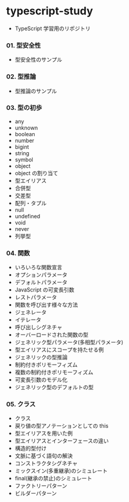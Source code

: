 # typescript-study

-   TypeScript 学習用のリポジトリ

### 01. 型安全性

-   型安全性のサンプル

### 02. 型推論

-   型推論のサンプル

### 03. 型の初歩

-   any
-   unknown
-   boolean
-   number
-   bigint
-   string
-   symbol
-   object
-   object の割り当て
-   型エイリアス
-   合併型
-   交差型
-   配列・タプル
-   null
-   undefined
-   void
-   never
-   列挙型

### 04. 関数

-   いろいろな関数宣言
-   オプションパラメータ
-   デフォルトパラメータ
-   JavaScript の可変長引数
-   レストパラメータ
-   関数を呼び出す様々な方法
-   ジェネレータ
-   イテレータ
-   呼び出しシグネチャ
-   オーバーロードされた関数の型
-   ジェネリック型パラメータ(多相型パラメータ)
-   型エイリアスにスコープを持たせる例
-   ジェネリックの型推論
-   制約付きポリモーフィズム
-   複数の制約付きポリモーフィズム
-   可変長引数のモデル化
-   ジェネリック型のデフォルトの型

### 05. クラス

-   クラス
-   戻り値の型アノテーションとしての this
-   型エイリアスを用いた例
-   型エイリアスとインターフェースの違い
-   構造的型付け
-   文脈に基づく語句の解決
-   コンストラクタシグネチャ
-   ミックスイン(多重継承)のシミュレート
-   final(継承の禁止)のシミュレート
-   ファクトリーパターン
-   ビルダーパターン
